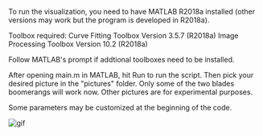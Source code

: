 To run the visualization, you need to have MATLAB R2018a installed (other versions may work but the program is developed in R2018a).

Toolbox required: 
Curve Fitting Toolbox                                 Version 3.5.7       (R2018a)
Image Processing Toolbox                              Version 10.2        (R2018a)

Follow MATLAB's prompt if addtional toolboxes need to be installed. 

After opening main.m in MATLAB, hit Run to run the script. Then pick your desired picture in the "pictures" folder. 
Only some of the two blades boomerangs will work now. Other pictures are for experimental purposes.

Some parameters may be customized at the beginning of the code. 

<img src='http://g.recordit.co/Lgskip3nWU.gif' title='gif' width='' alt='gif' />

